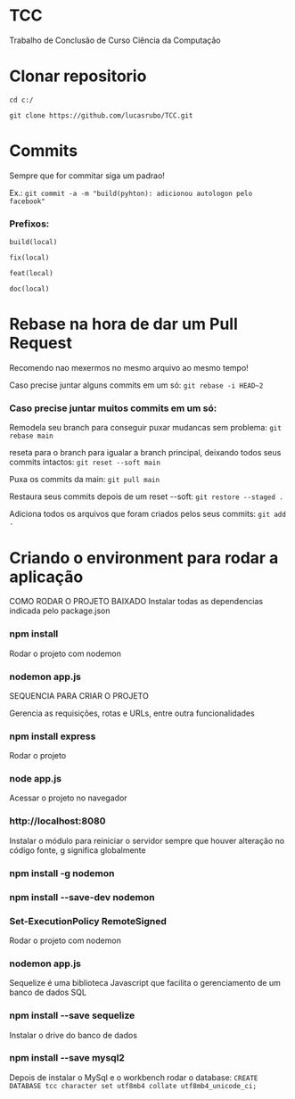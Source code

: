 # TCC
Trabalho de Conclusão de Curso Ciência da Computação

# Clonar repositorio 
`cd c:/`

`git clone https://github.com/lucasrubo/TCC.git`

# Commits
Sempre que for commitar siga um padrao!

Ex.: `git commit -a -m "build(pyhton): adicionou autologon pelo facebook"`

### Prefixos:

`build(local)`

`fix(local)`

`feat(local)`

`doc(local)`

# Rebase na hora de dar um Pull Request
Recomendo nao mexermos no mesmo arquivo ao mesmo tempo!

Caso precise juntar alguns commits em um só:
`git rebase -i HEAD~2`

### Caso precise juntar muitos commits em um só:

Remodela seu branch para conseguir puxar mudancas sem problema:
`git rebase main`

reseta para o branch para igualar a branch principal, deixando todos seus commits intactos:
`git reset --soft main`

Puxa os commits da main:
`git pull main`

Restaura seus commits depois de um reset --soft:
`git restore --staged .`

Adiciona todos os arquivos que foram criados pelos seus commits:
`git add .`


# Criando o environment para rodar a aplicação

COMO RODAR O PROJETO BAIXADO
Instalar todas as dependencias indicada pelo package.json
### npm install

Rodar o projeto com nodemon
### nodemon app.js



SEQUENCIA PARA CRIAR O PROJETO

Gerencia as requisições, rotas e URLs, entre outra funcionalidades
### npm install express

Rodar o projeto 
### node app.js

Acessar o projeto no navegador
### http://localhost:8080

Instalar o módulo para reiniciar o servidor sempre que houver alteração no código fonte, g significa globalmente
### npm install -g nodemon
### npm install --save-dev nodemon
### Set-ExecutionPolicy RemoteSigned

Rodar o projeto com nodemon
### nodemon app.js

Sequelize é uma biblioteca Javascript que facilita o gerenciamento de um banco de dados SQL
### npm install --save sequelize

Instalar o drive do banco de dados
### npm install --save mysql2

Depois de instalar o MySql e o workbench rodar o database:
`CREATE DATABASE tcc character set utf8mb4 collate utf8mb4_unicode_ci;`
